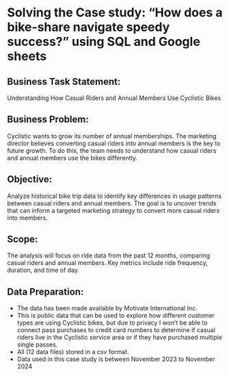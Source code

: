 # Solving the Case study: “How does a bike-share navigate speedy success?” using SQL and Google sheets
## Business Task Statement:
Understanding How Casual Riders and Annual Members Use Cyclistic Bikes
## Business Problem:  
Cyclistic wants to grow its number of annual memberships. The marketing director believes converting casual riders into annual members is the key to future growth. To do this, the team needs to understand how casual riders and annual members use the bikes differently.
## Objective:  
Analyze historical bike trip data to identify key differences in usage patterns between casual riders and annual members. The goal is to uncover trends that can inform a targeted marketing strategy to convert more casual riders into members.
## Scope:  
The analysis will focus on ride data from the past 12 months, comparing casual riders and annual members. Key metrics include ride frequency, duration,  and time of day.
## Data Preparation:
* The data has been made available by Motivate International Inc.
* This is public data that can be used to explore how different customer types are using Cyclistic bikes, but due to privacy I won’t be able to connect pass purchases to credit card numbers to determine if casual riders live in the Cyclistic service area or if they have purchased multiple single passes.
* All (12 data files) stored in a csv format.
* Data used in this case study is between November 2023 to November 2024




